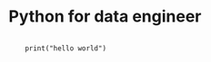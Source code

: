 # Python for data engineer

<div data-datacamp-exercise data-lang="python">
  <code data-type="sample-code">
    print("hello world")
  </code>
</div>